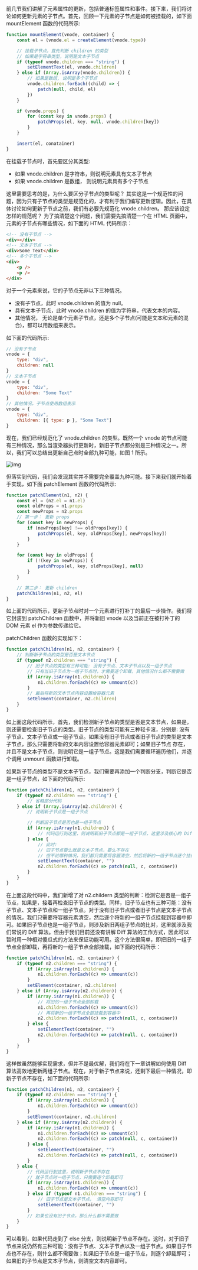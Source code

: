 前几节我们讲解了元素属性的更新，包括普通标签属性和事件。接下来，我们将讨论如何更新元素的子节点。首先，回顾一下元素的子节点是如何被挂载的，如下面 mountElement 函数的代码所示:

```js
function mountElement(vnode, container) {
	const el = (vnode.el = createElement(vnode.type))

	// 挂载子节点，首先判断 children 的类型
	// 如果是字符串类型，说明是文本子节点
	if (typeof vnode.children === "string") {
		setElementText(el, vnode.children)
	} else if (Array.isArray(vnode.children)) {
		// 如果是数组, 说明是多个子节点
		vnode.children.forEach((child) => {
			patch(null, child, el)
		})
	}

	if (vnode.props) {
		for (const key in vnode.props) {
			patchProps(el, key, null, vnode.children[key])
		}
	}

	insert(el, conatainer)
}
```

在挂载子节点时，首先要区分其类型:

- 如果 vnode.children 是字符串，则说明元素具有文本子节点
- 如果 vnode.children 是数组， 则说明元素具有多个子节点

这里需要思考的是，为什么要区分子节点的类型呢？ 其实这是一个规范性的问题，因为只有子节点的类型是规范化的，才有利于我们编写更新逻辑。因此，在具体讨论如何更新子节点之前，我们有必要先规范化 vnode.children。 那应该设定怎样的规范呢？ 为了搞清楚这个问题，我们需要先搞清楚一个在 HTML 页面中，元素的子节点有哪些情况，如下面的 HTML 代码所示：

```html
<!-- 没有子节点 -->
<div></div>
<!-- 文本子节点 -->
<div>Some Text</div>
<!-- 多个子节点 -->
<div>
	<p />
	<p />
</div>
```

对于一个元素来说，它的子节点无非以下三种情况。

- 没有子节点，此时 vnode.children 的值为 null。
- 具有文本子节点，此时 vnode.children 的值为字符串，代表文本的内容。
- 其他情况， 无论是单个元素子节点，还是多个子节点(可能是文本和元素的混合)，都可以用数组来表示。

如下面的代码所示:

```js
// 没有子节点
vnode = {
	type: "div",
	children: null
}
// 文本子节点
vnode = {
	type: "div",
	children: "Some Text"
}
// 其他情况，子节点使用数组表示
vnode = {
	type: "div",
	children: [{ type: p }, "Some Text"]
}
```

现在，我们已经规范化了 vnode.children 的类型。既然一个 vnode 的节点可能有三种情况，那么当渲染器执行更新时，新旧子节点都分别是三种情况之一。所以，我们可以总结出更新自己点时全部九种可能，如图 1 所示。

![img](../assets/VueImage/updateChildrenSituation.png)

但落实到代码，我们会发现其实并不需要完全覆盖九种可能。接下来我们就开始着手实现，如下面 patchElement 函数的代码所示:

```js
function patchElement(n1, n2) {
	const el = (n2.el = n1.el)
	const oldProps = n1.props
	const newProps = n2.props
	// 第一步： 更新 props
	for (const key in newProps) {
		if (newProps[key] !== oldProps[key]) {
			patchProps(el, key, oldProps[key], newProps[key])
		}
	}

	for (const key in oldProps) {
		if (!(key in newProps)) {
			patchProps(el, key, oldProps[key], null)
		}
	}

	// 第二步： 更新 children
	patchChildren(n1, n2, el)
}
```

如上面的代码所示，更新子节点时对一个元素进行打补丁的最后一步操作。我们将它封装到 patchChildren 函数中，并将新旧 vnode 以及当前正在被打补丁的 DOM 元素 el 作为参数传递给它。

patchChildren 函数的实现如下：

```js
function patchChildren(n1, n2, container) {
	// 判断新子节点的类型是否是文本节点
	if (typeof n2.children === "string") {
		// 旧子节点的类型有三种可能: 没有子节点、文本子节点以及一组子节点
		// 只有当旧子节点为一组子节点时，才需要逐个卸载，其他情况什么都不需要做
		if (Array.isArray(n1.children)) {
			n1.children.forEach((c) => unmount(c))
		}
		// 最后将新的文本节点内容设置给容器元素
		setElement(container, n2.children)
	}
}
```

如上面这段代码所示，首先，我们检测新子节点的类型是否是文本节点，如果是，则还需要检查旧子节点的类型。旧子节点的类型可能有三种轻卡滚，分别是: 没有子节点、文本子节点或一组子节点。如果没有旧子节点或者旧子节点的类型是文本子节点，那么只需要将新的文本内容设置给容器元素即可；如果旧子节点
存在，并且不是文本子节点，则说明它是一组子节点。这是我们需要循环遍历他们，并逐个调用 unmount 函数进行卸载。

如果新子节点的类型不是文本子节点，我们需要再添加一个判断分支，判断它是否是一组子节点，如下面的代码所示:

```js
function patchChildren(n1, n2, container) {
	if (typeof n2.children === "string") {
		// 省略部分代码
	} else if (Array.isArray(n2.children)) {
		// 说明新子节点是一组子节点

		// 判断旧子节点是否也是一组子节点
		if (Array.isArray(n1.children)) {
			// 代码运行到这里，则说明新旧子节点都是一组子节点，这里涉及核心的 Diff 算法
		} else {
			// 此时:
			// 旧子节点要么就是文本子节点，要么不存在
			// 但不论哪种情况，我们都只需要将容器清空，然后将新的一组子节点逐个挂载
			setElementText(container, "")
			n2.children.forEach((c) => patch(null, c, container))
		}
	}
}
```

在上面这段代码中，我们新增了对 n2.childern 类型的判断：检测它是否是一组子节点，如果是，接着再检查旧子节点的类型。同样，旧子节点也有三种可能：没有子节点、文本子节点和一组子节点。对于没有旧子节点或者旧子节点是文本子节点的情况，我们只需要将容器元素清空，然后逐个将新的一组子节点挂载到容器中即可。如果旧子节点也是一组子节点，则涉及新旧两组子节点的比对，这里就涉及我们常说的 Diff 算法。但由于我们目前还没有讲解 Diff 算法的工作方式，因此可以暂时用一种相对傻瓜式的方法来保证功能可用。这个方法很简单，即把旧的一组子节点全部卸载，再将新的一组子节点全部挂载，如下面的代码所示：

```js
function patchChildren(n1, n2, container) {
	if (typeof n2.children === "string") {
		if (Array.isArray(n1.children)) {
			n1.children.forEach((c) => unmount(c))
		}
		setElement(container, n2.children)
	} else if (Array.isArray(n2.children)) {
		if (Array.isArray(n1.children)) {
			// 将旧的一组子节点全部卸载
			n1.children.forEach((c) => unmount(c))
			// 再将新的一组子节点全部挂载到容器中
			n2.children.forEach((c) => patch(null, c, container))
		} else {
			setElementText(container, "")
			n2.children.forEach((c) => patch(null, c, container))
		}
	}
}
```

这样做虽然能够实现需求，但并不是最优解，我们将在下一章讲解如何使用 Diff 算法高效地更新两组子节点。现在，对于新子节点来说，还剩下最后一种情况，即新子节点不存在，如下面的代码所示:

```js
function patchChildren(n1, n2, container) {
	if (typeof n2.children === "string") {
		if (Array.isArray(n1.children)) {
			n1.children.forEach((c) => unmount(c))
		}
		setElement(container, n2.children)
	} else if (Array.isArray(n2.children)) {
		if (Array.isArray(n1.children)) {
			n1.children.forEach((c) => unmount(c))
			n2.children.forEach((c) => patch(null, c, container))
		} else {
			setElementText(container, "")
			n2.children.forEach((c) => patch(null, c, container))
		}
	} else {
		// 代码运行到这里，说明新子节点不存在
		// 就子节点时一组子节点，只需要逐个卸载即可
		if (Array.isArray(n1.children)) {
			n1.children.forEach((c) => unmount(c))
		} else if (typeof n1.children === "string") {
			// 旧子节点是文本子节点， 清空内容即可
			setElementText(container, "")
		}
		// 如果也没有旧子节点，那么什么都不需要做
	}
}
```

可以看到，如果代码走到了 else 分支，则说明新子节点不存在。这时，对于旧子节点来说仍然有三种可能：没有子节点、文本子节点以及一组子节点。如果旧子节点也不存在，则什么都不需要做；如果旧子节点是一组子节点，则逐个卸载即可；如果旧的子节点是文本子节点，则清空文本内容即可。
